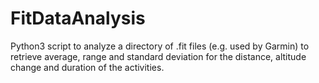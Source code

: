 # FitDataAnalysis
Python3 script to analyze a directory of .fit files (e.g. used by Garmin) to retrieve average, range and standard deviation for the distance, altitude change and duration of the activities.
